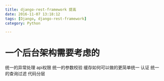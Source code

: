 ```yaml
---
title: django-rest-framework 提高
date: 2016-11-07 13:18:12
tags: [Django, django-rest-framework]
category: Python

---
```



# 一个后台架构需要考虑的

统一的异常处理
api权限
统一的参数校验
缓存如何可以做的更简单统一
认证
统一的查询过滤
代码分层
